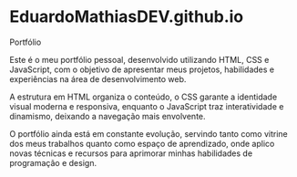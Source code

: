 # EduardoMathiasDEV.github.io
Portfólio

Este é o meu portfólio pessoal, desenvolvido utilizando HTML, CSS e JavaScript, com o objetivo de apresentar meus projetos, habilidades e experiências na área de desenvolvimento web.

A estrutura em HTML organiza o conteúdo, o CSS garante a identidade visual moderna e responsiva, enquanto o JavaScript traz interatividade e dinamismo, deixando a navegação mais envolvente.

O portfólio ainda está em constante evolução, servindo tanto como vitrine dos meus trabalhos quanto como espaço de aprendizado, onde aplico novas técnicas e recursos para aprimorar minhas habilidades de programação e design.
